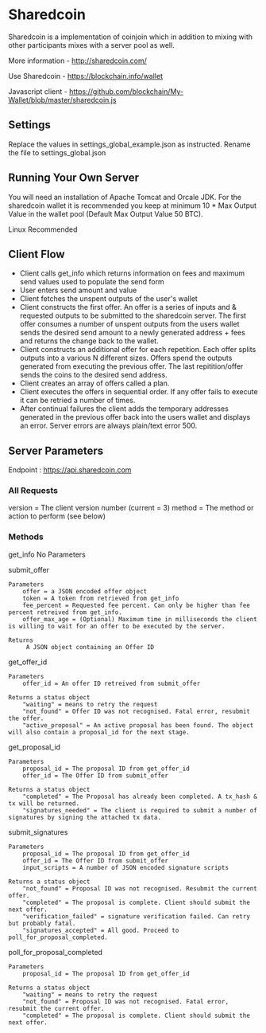 # Sharedcoin

Sharedcoin is a implementation of coinjoin which in addition to mixing with other participants mixes with a server pool as well.

More information - http://sharedcoin.com/

Use Sharedcoin - https://blockchain.info/wallet

Javascript client - https://github.com/blockchain/My-Wallet/blob/master/sharedcoin.js

## Settings

Replace the values in settings_global_example.json as instructed. Rename the file to settings_global.json

## Running Your Own Server

You will need an installation of Apache Tomcat and Orcale JDK. For the sharedcoin wallet it is recommended you keep at minimum 10 * Max Output Value in the wallet pool (Default Max Output Value 50 BTC). 

Linux Recommended

## Client Flow

- Client calls get_info which returns information on fees and maximum send values used to populate the send form
- User enters send amount and value
- Client fetches the unspent outputs of the user's wallet
- Client constructs the first offer. An offer is a series of inputs and & requested outputs to be submitted to the sharedcoin server. The first offer consumes a number of unspent outputs from the users wallet sends the desired send amount to a newly generated address + fees and returns the change back to the wallet.
- Client constructs an additional offer for each repetition. Each offer splits outputs into a various N different sizes. Offers spend the outputs generated from executing the previous offer. The last repitition/offer sends the coins to the desired send address.
- Client creates an array of offers called a plan.
- Client executes the offers in sequential order. If any offer fails to execute it can be retried a number of times.
- After continual failures the client adds the temporary addresses generated in the previous offer back into the users wallet and displays an error. Server errors are always plain/text error 500.

## Server Parameters

Endpoint : https://api.sharedcoin.com

### All Requests

version = The client version number (current = 3)
method = The method or action to perform (see below)

### Methods

get_info
	No Parameters

submit_offer
	
	Parameters
		offer = a JSON encoded offer object
		token = A token from retrieved from get_info
		fee_percent = Requested fee percent. Can only be higher than fee percent retreived from get_info.
		offer_max_age = (Optional) Maximum time in milliseconds the client is willing to wait for an offer to be executed by the server.

	Returns
		 A JSON object containing an Offer ID

get_offer_id
	
	Parameters
		offer_id = An offer ID retreived from submit_offer

	Returns a status object 
		"waiting" = means to retry the request
		"not_found" = Offer ID was not recognised. Fatal error, resubmit the offer.
		"active_proposal" = An active proposal has been found. The object will also contain a proposal_id for the next stage.

get_proposal_id
	
	Parameters
		proposal_id = The proposal ID from get_offer_id
		offer_id = The Offer ID from submit_offer

	Returns a status object 
		"completed" = The Proposal has already been completed. A tx_hash & tx will be returned.
		"signatures_needed" = The client is required to submit a number of signatures by signing the attached tx data.

submit_signatures
	
	Parameters
		proposal_id = The proposal ID from get_offer_id
		offer_id = The Offer ID from submit_offer
		input_scripts = A number of JSON encoded signature scripts

	Returns a status object 
		"not_found" = Proposal ID was not recognised. Resubmit the current offer.
		"completed" = The proposal is complete. Client should submit the next offer.
		"verification_failed" = signature verification failed. Can retry but probably fatal.
		"signatures_accepted" = All good. Proceed to poll_for_proposal_completed.

poll_for_proposal_completed
	
	Parameters
		proposal_id = The proposal ID from get_offer_id 

	Returns a status object 
		"waiting" = means to retry the request
		"not_found" = Proposal ID was not recognised. Fatal error, resubmit the current offer.
		"completed" = The proposal is complete. Client should submit the next offer.






